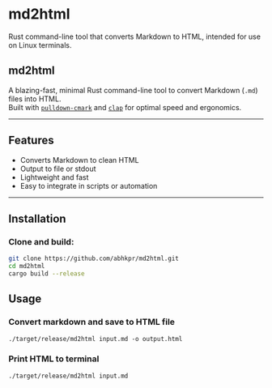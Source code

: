 # md2html
Rust command-line tool that converts Markdown to HTML, intended for use on Linux terminals.

## md2html

A blazing-fast, minimal Rust command-line tool to convert Markdown (`.md`) files into HTML.  
Built with [`pulldown-cmark`](https://crates.io/crates/pulldown-cmark) and [`clap`](https://crates.io/crates/clap) for optimal speed and ergonomics.

---

## Features

- Converts Markdown to clean HTML
- Output to file or stdout
- Lightweight and fast
- Easy to integrate in scripts or automation

---

## Installation

### Clone and build:

```bash
git clone https://github.com/abhkpr/md2html.git
cd md2html
cargo build --release

```
## Usage
### Convert markdown and save to HTML file
`./target/release/md2html input.md -o output.html`

### Print HTML to terminal
`./target/release/md2html input.md`


